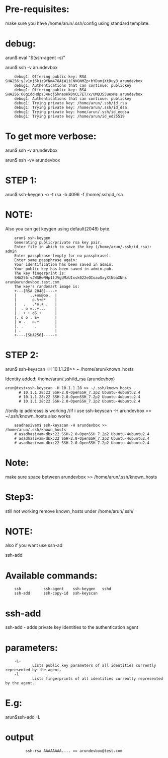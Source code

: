 Pre-requisites:
===============

make sure you have /home/arun/.ssh/config using standard template.




debug:
======

arun$ eval "$(ssh-agent -s)"

arun$ ssh -v arundevbox

        debug1: Offering public key: RSA SHA256:yJv1nj6k1z9YNm478AjW1iCNVONMZp+bYDunjXtDuy8 arundevbox
        debug1: Authentications that can continue: publickey
        debug1: Offering public key: RSA SHA256:60giddHdpYJ4HcjSknasKk0nCL7ET/x/UMQJS5uexMs arundevbox
        debug1: Authentications that can continue: publickey
        debug1: Trying private key: /home/arun/.ssh/id_rsa
        debug1: Trying private key: /home/arun/.ssh/id_dsa
        debug1: Trying private key: home/arun/.ssh/id_ecdsa
        debug1: Trying private key: /home/arun/id_ed25519
        
To get more verbose:
====================

arun$ ssh -v arundevbox

arun$ ssh -vv arundevbox






STEP 1:
=======


arun$ ssh-keygen -o -t rsa -b 4096 -f /home/.ssh/id_rsa

NOTE:
=====

Also you can get keygen using default(2048) byte.

        arun$ ssh-keygen
        Generating public/private rsa key pair.
        Enter file in which to save the key (/home/arun/.ssh/id_rsa): admin
        Enter passphrase (empty for no passphrase): 
        Enter same passphrase again: 
        Your identification has been saved in admin.
        Your public key has been saved in admin.pub.
        The key fingerprint is:
        SHA256:vJWSBwNHp1lJVgUMzUIxsk022eOIoaoSxyXtNbaXNhs arun@arundevbox.test.com
        The key's randomart image is:
        +---[RSA 2048]----+
        |      ..+o&@oo.  |
        |       o.%+o*    |
        |   .   .*o.+ .   |
        |  . o =..+...    |
        | . + + oS.+      |
        |. o o . E=       |
        | o .   o.+       |
        |. .     .        |
        | .               |
        +----[SHA256]-----+


STEP 2:
=======

arun$ ssh-keyscan -H 10.1.1.28>> ~ /home/arun/known_hosts

Identity added: /home/arun/.ssh/id_rsa (arundevbox)


    arun@test>ssh-keyscan -H 10.1.1.28 >> ~/.ssh/known_hosts
          # 10.1.1.28:22 SSH-2.0-OpenSSH_7.2p2 Ubuntu-4ubuntu2.4
          # 10.1.1.28:22 SSH-2.0-OpenSSH_7.2p2 Ubuntu-4ubuntu2.4
          # 10.1.1.28:22 SSH-2.0-OpenSSH_7.2p2 Ubuntu-4ubuntu2.4  

//onlly ip addresss is working
//if i use ssh-keyscan -H arundevbox >> ~/.ssh/known_hosts   also works

        asadhasivam$ ssh-keyscan -H arundevbox >> /home/arun/.ssh/known_hosts
        # asadhasivam-dbx:22 SSH-2.0-OpenSSH_7.2p2 Ubuntu-4ubuntu2.4
        # asadhasivam-dbx:22 SSH-2.0-OpenSSH_7.2p2 Ubuntu-4ubuntu2.4
        # asadhasivam-dbx:22 SSH-2.0-OpenSSH_7.2p2 Ubuntu-4ubuntu2.4

Note:
=====

make sure space between arundevbox >> /home/arun/.ssh/known_hosts

Step3:
======
still not working remove known_hosts under /home/arun/.ssh/

NOTE:
=====

also if you want use ssh-ad

ssh-add


Available commands:
====================

        ssh          ssh-agent    ssh-keygen   sshd         
        ssh-add      ssh-copy-id  ssh-keyscan  

ssh-add
=======

ssh-add - adds private key identities to the authentication agent  


parameters:
============
        -L-
                Lists public key parameters of all identities currently represented by the agent.
        -l
                Lists fingerprints of all identities currently represented by the agent.
                
 E.g:
 ====

arun$ssh-add -L

output
=======
             ssh-rsa AAAAAAAA.... == arundevbox@test.com
